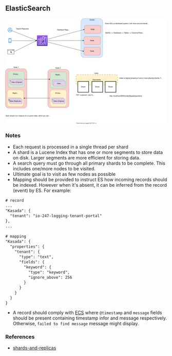 ## ElasticSearch

![elastic-search-arch](./elastic-search-arch.svg)

### Notes

- Each request is processed in a single thread per shard
- A shard is a Lucene Index that has one or more segments to store data on disk. Larger segments are more efficient for storing data.
- A search query must go through all primary shards to be complete. This includes one/more nodes to be visited.
- Ultimate goal is to visit as few nodes as possible
- Mapping should be provided to instruct ES how incoming records should be indexed. However when it's absent, it can be inferred from the record (event) by ES. For example:
```
# record
...
"Kasada": {
  "tenant": "io-247-logging-tenant-portal"
},
...

# mapping
"Kasada": {
  "properties": {
    "tenant": {
      "type": "text",
      "fields": {
        "keyword": {
          "type": "keyword",
          "ignore_above": 256
        }
      }
    }
  }
}
```
- A record should comply with [ECS](https://www.elastic.co/guide/en/ecs/current/ecs-using-ecs.html) where `@timestamp` and `message` fields should be present containing timestamp infor and message respectively. Otherwise, `failed to find message` message might display.


### References

- [shards-and-replicas](https://stackoverflow.com/questions/15694724/shards-and-replicas-in-elasticsearch)

